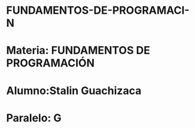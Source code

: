 # FUNDAMENTOS-DE-PROGRAMACI-N
# Materia: FUNDAMENTOS DE PROGRAMACIÓN 
# Alumno:Stalin Guachizaca 
# Paralelo: G

